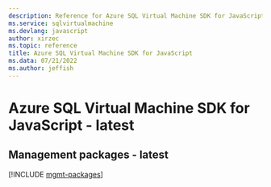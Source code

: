 ```yaml
---
description: Reference for Azure SQL Virtual Machine SDK for JavaScript
ms.service: sqlvirtualmachine
ms.devlang: javascript
author: xirzec
ms.topic: reference
title: Azure SQL Virtual Machine SDK for JavaScript
ms.data: 07/21/2022
ms.author: jeffish
---
```

# Azure SQL Virtual Machine SDK for JavaScript - latest

## Management packages - latest
[!INCLUDE [mgmt-packages](sql-virtual-machine-mgmt-index.md)]